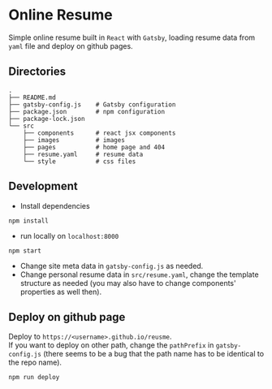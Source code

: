 # Online Resume

Simple online resume built in `React` with `Gatsby`, loading resume data from `yaml` file 
and deploy on github pages.

## Directories

```
.
├── README.md           
├── gatsby-config.js    # Gatsby configuration
├── package.json        # npm configuration
├── package-lock.json   
└── src
    ├── components      # react jsx components
    ├── images          # images
    ├── pages           # home page and 404
    ├── resume.yaml     # resume data 
    └── style           # css files

```


## Development
* Install dependencies
```
npm install
```
* run locally on `localhost:8000`
```
npm start
```
* Change site meta data in `gatsby-config.js` as needed.
* Change personal resume data in `src/resume.yaml`, change the template structure as needed
(you may also have to change components' properties as well then).

## Deploy on github page
Deploy to `https://<username>.github.io/reusme`.  
If you want to deploy on other path, change the `pathPrefix` in `gatsby-config.js`
(there seems to be a bug that the path name has to be identical to the repo name).
```
npm run deploy
```
